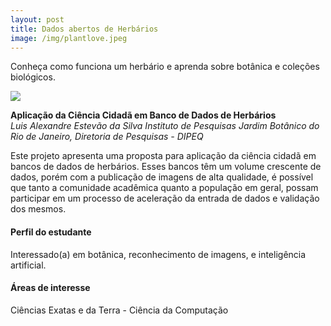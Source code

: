 ```yaml
---
layout: post
title: Dados abertos de Herbários
image: /img/plantlove.jpeg
---
```


Conheça como funciona um herbário e aprenda sobre botânica e coleções biológicos.

![](https://github.com/vinisalazar/nobudget-ead/blob/master/img/herbarium.jpeg?raw=true)

**Aplicação da Ciência Cidadã em Banco de Dados de Herbários**  
*Luis Alexandre Estevão da Silva
Instituto de Pesquisas Jardim Botânico do Rio de Janeiro, Diretoria de Pesquisas - DIPEQ*

Este projeto apresenta uma proposta para aplicação da ciência cidadã em bancos de dados de herbários. Esses bancos têm um volume crescente de dados, porém com a publicação de imagens de alta qualidade, é possível que tanto a comunidade acadêmica quanto a população em geral, possam participar em um processo de aceleração da entrada de dados e validação dos mesmos.

#### Perfil do estudante
Interessado(a) em botânica, reconhecimento de imagens, e inteligência artificial.

#### Áreas de interesse
Ciências Exatas e da Terra - Ciência da Computação
